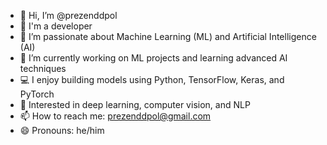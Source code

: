 - 👋 Hi, I’m @prezenddpol
- 🧬 I'm a developer
- 👀 I’m passionate about Machine Learning (ML) and Artificial Intelligence (AI)
- 🌱 I’m currently working on ML projects and learning advanced AI techniques
- 💻 I enjoy building models using Python, TensorFlow, Keras, and PyTorch
- 🤖 Interested in deep learning, computer vision, and NLP
- 📫 How to reach me: prezenddpol@gmail.com
- 😄 Pronouns: he/him

<!---
prezenddpol/prezenddpol is a ✨ special ✨ repository because its `README.md` (this file) appears on your GitHub profile.
You can click the Preview link to take a look at your changes.
--->
